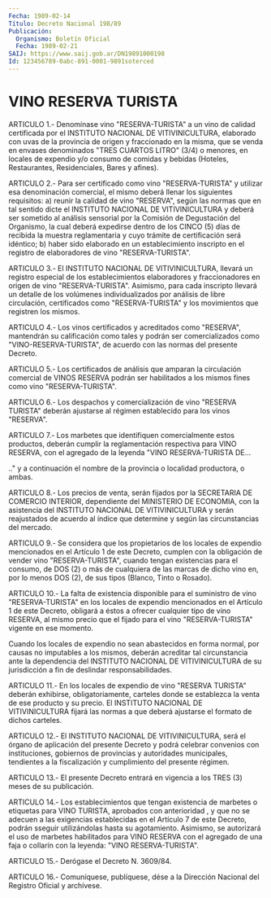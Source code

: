 ```yaml
---
Fecha: 1989-02-14
Título: Decreto Nacional 198/89
Publicación:
  Organismo: Boletín Oficial
  Fecha: 1989-02-21
SAIJ: https://www.saij.gob.ar/DN19891000198
Id: 123456789-0abc-891-0001-9891soterced
---
```

# VINO RESERVA TURISTA

<a id="1"></a>
ARTICULO  1.-  Denomínase  vino "RESERVA-TURISTA" a un vino de calidad certificada por el INSTITUTO  NACIONAL  DE VITIVINICULTURA, elaborado  con uvas de la provincia de origen y fraccionado  en  la misma, que se  venda  en  envases  denominados "TRES CUARTOS LITRO" (3/4) o menores, en locales de expendio  y/o  consumo  de comidas y bebidas  (Hoteles,  Restaurantes,  Residenciales,  Bares y afines).

<a id="2"></a>
ARTICULO 2.- Para ser certificado como vino "RESERVA-TURISTA" y utilizar  esa  denominación  comercial,  el mismo deberá llenar los siguientes  requisitos:  a) reunir la calidad  de  vino  "RESERVA", según las normas que en tal  sentido dicte el INSTITUTO NACIONAL DE VITIVINICULTURA y deberá ser sometido  al análisis sensorial por la Comisión  de Degustación del Organismo, la  cual  deberá  expedirse dentro de los  CINCO  (5) días de recibida la muestra reglamentaria y  cuyo  trámite de certificación  será  idéntico;  b)  haber  sido elaborado  en  un  establecimiento  inscripto  en  el  registro  de elaboradores de vino "RESERVA-TURISTA".

<a id="3"></a>
ARTICULO 3.- El INSTITUTO NACIONAL DE VITIVINICULTURA, llevará un  registro   especial  de  los  establecimientos  elaboradores  y fraccionadores  en origen de vino "RESERVA-TURISTA". Asimismo, para cada inscripto llevará un detalle de los volúmenes individualizados  por  análisis  de libre circulación, certificados como "RESERVA-TURISTA" y los movimientos  que registren los mismos.

<a id="4"></a>
ARTICULO  4.-  Los  vinos  certificados  y  acreditados  como "RESERVA",  mantendrán  su  calificación  como  tales  y podrán ser comercializados  como  "VINO-RESERVA-TURISTA", de acuerdo  con  las normas del presente Decreto.

<a id="5"></a>
ARTICULO  5.-  Los  certificados  de  análisis  que amparan la circulación  comercial  de  VINOS RESERVA podrán ser habilitados  a los mismos fines como vino "RESERVA-TURISTA".

<a id="6"></a>
ARTICULO 6.- Los despachos y comercialización de vino "RESERVA TURISTA"  deberán  ajustarse  al régimen establecido para los vinos "RESERVA".

<a id="7"></a>
ARTICULO 7.- Los marbetes que identifiquen comercialmente estos productos,  deberán  cumplir la reglamentación respectiva para VINO RESERVA, con el agregado  de la leyenda "VINO RESERVA-TURISTA DE...

.."  y  a  continuación  el nombre  de  la  provincia  o  localidad productora, o ambas.

<a id="8"></a>
ARTICULO  8.-  Los  precios  de  venta,  serán  fijados por la SECRETARIA  DE  COMERCIO  INTERIOR,  dependiente del MINISTERIO  DE ECONOMIA, con la asistencia del INSTITUTO NACIONAL DE VITIVINICULTURA  y  serán  reajustados de  acuerdo  al  índice  que determine y según las circunstancias del mercado.

<a id="9"></a>
ARTICULO  9.- Se considera que los propietarios de los locales de expendio mencionados  en  el Artículo 1 de este Decreto, cumplen con la obligación de vender vino  "RESERVA-TURISTA",  cuando tengan existencias para el consumo, de DOS (2) o más de cualquiera  de las marcas  de  dicho  vino  en,  por  lo  menos  DOS (2), de sus tipos (Blanco, Tinto o Rosado).

<a id="10"></a>
ARTICULO  10.-  La  falta  de  existencia  disponible para el suministro  de  vino  "RESERVA-TURISTA"  en los locales de expendio mencionados en el Artículo 1 de este Decreto,  obligará  a  éstos a ofrecer  cualquier  tipo  de  vino  RESERVA, al mismo precio que el fijado  para  el vino "RESERVA-TURISTA"  vigente  en  ese  momento.

Cuando  los locales  de  expendio  no  sean  abastecidos  en  forma normal, por  causas  no  imputables a los mismos, deberán acreditar tal circunstancia ante la  dependencia  del  INSTITUTO  NACIONAL DE VITIVINICULTURA de su jurisdicción a fin de deslindar responsabilidades.

<a id="11"></a>
ARTICULO  11.-  En  los  locales  de expendio de vino "RESERVA TURISTA"  deberán exhibirse, obligatoriamente,  carteles  donde  se establezca  la  venta  de  ese  producto  y su precio. El INSTITUTO NACIONAL  DE  VITIVINICULTURA  fijará  las  normas   a  que  deberá ajustarse el formato de dichos carteles.

<a id="12"></a>
ARTICULO 12.- El INSTITUTO NACIONAL DE VITIVINICULTURA, será el órgano   de  aplicación  del  presente  Decreto  y  podrá  celebrar convenios  con instituciones, gobiernos de provincias y autoridades municipales,  tendientes  a  la  fiscalización  y  cumplimiento del presente régimen.

<a id="13"></a>
ARTICULO  13.-  El  presente Decreto entrará en vigencia a los TRES (3) meses de su publicación.

<a id="14"></a>
ARTICULO  14.-  Los  establecimientos que tengan existencia de marbetes o etiquetas para VINO  TURISTA, aprobados con anterioridad , y que no se adecuen a las exigencias  establecidas en el Artículo 7  de  este  Decreto,  podrán  sseguir  utilizándolas    hasta   su agotamiento. Asimismo, se autorizará el uso de marbetes habilitados  para  VINO  RESERVA  con  el  agregado  de  una faja o collarín con la leyenda: "VINO RESERVA-TURISTA".

<a id="15"></a>
ARTICULO 15.- Derógase el Decreto N. 3609/84.

<a id="16"></a>
ARTICULO  16.-  Comuníquese,  publíquese,  dése a la Dirección Nacional del Registro Oficial y archívese.
